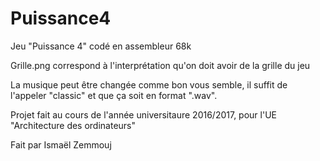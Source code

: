 # Puissance4
Jeu "Puissance 4" codé en assembleur 68k

Grille.png correspond à l'interprétation qu'on doit avoir de la grille du jeu

La musique peut être changée comme bon vous semble, il suffit de l'appeler "classic" et que ça soit en format ".wav".

Projet fait au cours de l'année universitaure 2016/2017, pour l'UE "Architecture des ordinateurs"

Fait par Ismaël Zemmouj
